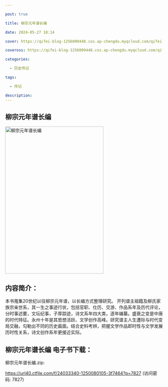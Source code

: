 ```yaml
---

post: true

title: 柳宗元年谱长编

date: 2024-05-27 18:14

cover: https://qifei-blog-1256009448.cos.ap-chengdu.myqcloud.com/qifei-blog/65f7a1b29f345e8d03b49e76.jpg

coveross: https://qifei-blog-1256009448.cos.ap-chengdu.myqcloud.com/qifei-blog/65f7a1b29f345e8d03b49e76.jpg

categories:

  - 历史传记

tags:

  - 传记

description:
---
```


## 柳宗元年谱长编
<img alt="柳宗元年谱长编 " class="aligncenter loaded" data-was-processed="true" decoding="async" fetchpriority="high" height="471" src="https://qifei-blog-1256009448.cos.ap-chengdu.myqcloud.com/qifei-blog/65f7a1b29f345e8d03b49e76.jpg " style="cursor: zoom-in;" width="314"/>

## 内容简介：

本书蒐集20世纪以往柳宗元年谱，以长编方式整理研究。 开列谱主祖籍及柳氏家族宗亲世系，其一生之事迹行状，包括官职、仕历、交游、作品系年及历代评论，分时事述要，文坛纪事，子厚踪迹，诗文系年四大类，逐年编纂。盛衰之变是中唐的时代特征。永州十年是其思想活跃、文学创作高峰。研究谱主人生遭际与时代变局交融，勾勒出不同的历史画面。结合史料考辨，把握文学作品即时性与文学发展历时性关系，诗文创作系年更接近实际。

## 柳宗元年谱长编 电子书下载：



柳宗元年谱长编.zip: 

https://url40.ctfile.com/f/24033340-1250080105-3f7464?p=7827 (访问密码: 7827)
